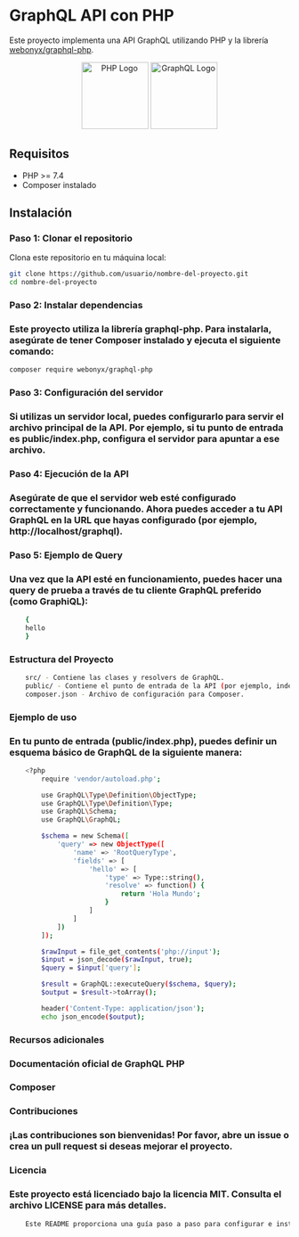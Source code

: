 # GraphQL API con PHP

Este proyecto implementa una API GraphQL utilizando PHP y la librería [webonyx/graphql-php](https://github.com/webonyx/graphql-php).

<p align="center">
  <img src="https://www.php.net/images/logos/new-php-logo.svg" alt="PHP Logo" width="120" />
  <img src="https://upload.wikimedia.org/wikipedia/commons/1/17/GraphQL_Logo.svg" alt="GraphQL Logo" width="120" />
</p>

## Requisitos

- PHP >= 7.4
- Composer instalado

## Instalación

### Paso 1: Clonar el repositorio

Clona este repositorio en tu máquina local:

```bash
git clone https://github.com/usuario/nombre-del-proyecto.git
cd nombre-del-proyecto

```

### Paso 2: Instalar dependencias
### Este proyecto utiliza la librería graphql-php. Para instalarla, asegúrate de tener Composer instalado y ejecuta el siguiente comando:

```bash
composer require webonyx/graphql-php
```

### Paso 3: Configuración del servidor
### Si utilizas un servidor local, puedes configurarlo para servir el archivo principal de la API. Por ejemplo, si tu punto de entrada es public/index.php, configura el servidor para apuntar a ese archivo.

### Paso 4: Ejecución de la API
### Asegúrate de que el servidor web esté configurado correctamente y funcionando. Ahora puedes acceder a tu API GraphQL en la URL que hayas configurado (por ejemplo, http://localhost/graphql).

### Paso 5: Ejemplo de Query
### Una vez que la API esté en funcionamiento, puedes hacer una query de prueba a través de tu cliente GraphQL preferido (como GraphiQL):

```bash
    {
    hello
    }
```
### Estructura del Proyecto
```bash
    src/ - Contiene las clases y resolvers de GraphQL.
    public/ - Contiene el punto de entrada de la API (por ejemplo, index.php).
    composer.json - Archivo de configuración para Composer.
```


### Ejemplo de uso
### En tu punto de entrada (public/index.php), puedes definir un esquema básico de GraphQL de la siguiente manera:
```bash
    <?php
        require 'vendor/autoload.php';

        use GraphQL\Type\Definition\ObjectType;
        use GraphQL\Type\Definition\Type;
        use GraphQL\Schema;
        use GraphQL\GraphQL;

        $schema = new Schema([
            'query' => new ObjectType([
                'name' => 'RootQueryType',
                'fields' => [
                    'hello' => [
                        'type' => Type::string(),
                        'resolve' => function() {
                            return 'Hola Mundo';
                        }
                    ]
                ]
            ])
        ]);

        $rawInput = file_get_contents('php://input');
        $input = json_decode($rawInput, true);
        $query = $input['query'];

        $result = GraphQL::executeQuery($schema, $query);
        $output = $result->toArray();

        header('Content-Type: application/json');
        echo json_encode($output);
```
### Recursos adicionales
### Documentación oficial de GraphQL PHP
### Composer

### Contribuciones
### ¡Las contribuciones son bienvenidas! Por favor, abre un issue o crea un pull request si deseas mejorar el proyecto.

### Licencia
### Este proyecto está licenciado bajo la licencia MIT. Consulta el archivo LICENSE para más detalles.
```bash
    Este README proporciona una guía paso a paso para configurar e instalar la librería `graphql-php` y un ejemplo básico para que los desarrolladores puedan comenzar a trabajar con una API GraphQL en PHP.
```
